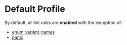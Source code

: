 # Default Profile

By default, all lint rules are **enabled** with the exception of:

-   [enum_variant_names](lints/enum_variant_names.md)
-   [panic](lints/panic.md)
